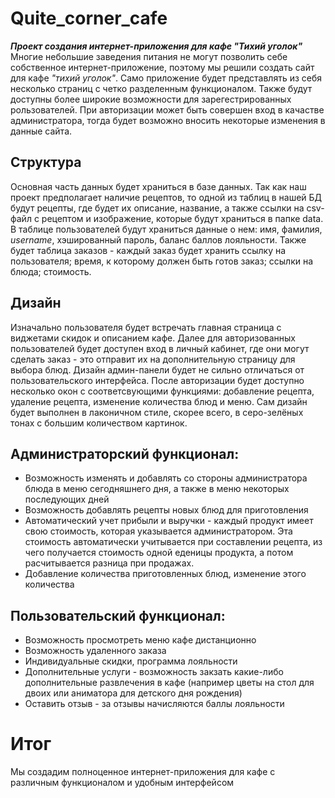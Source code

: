 # Quite_corner_cafe
***Проект создания интернет-приложения для кафе "Тихий уголок"***  
Многие небольшие заведения питания не могут позволить себе собственное интернет-приложение, поэтому мы решили создать сайт для кафе *"тихий уголок"*. Само приложение будет представлять из себя несколько страниц с четко разделенным функционалом. Также будут доступны более широкие возможности для зарегестрированных рользователей. При авторизации может быть совершен вход в качастве администратора, тогда будет возможно вносить некоторые изменения в данные сайта.
## Структура
Основная часть данных будет храниться в базе данных. Так как наш проект предполагает наличие рецептов, то одной из таблиц в нашей БД будут рецепты, где будет их описание, название, а также ссылки на csv-файл с рецептом и изображение, которые будут храниться в папке data. В таблице пользователей будут храниться данные о нем: имя, фамилия, *username*, хэшированный пароль, баланс баллов лояльности. Также будет таблица заказов - каждый заказ будет хранить ссылку на пользователя; время, к которому должен быть готов заказ; ссылки на блюда; стоимость.  
## Дизайн
Изначально пользователя будет встречать главная страница с виджетами скидок и описанием кафе. Далее для авторизованных пользователей будет доступен вход в личный кабинет, где они могут сделать заказ - это отправит их на дополнительную страницу для выбора блюд. Дизайн админ-панели будет не сильно отличаться от пользовательского интерфейса. После авторизации будет доступно несколько окон с соответсвующими функциями: добавление рецепта, удаление рецепта, изменение количества блюд и меню. Сам дизайн будет выполнен в лаконичном стиле, скорее всего, в серо-зелёных тонах с большим количеством картинок.
## Администраторский функционал:
* Возможность изменять и добавлять со стороны администратора блюда в меню сегодняшнего дня, а также в меню некоторых последующих дней
* Возможность добавлять рецепты новых блюд для приготовления
* Автоматический учет прибыли и выручки - каждый продукт имеет свою стоимость, которая указывается администратором. Эта стоимость автоматически учитывается при составлении рецепта, из чего получается стоимость одной еденицы продукта, а потом расчитывается разница при продажах.
* Добавление количества приготовленных блюд, изменение этого количества
## Пользовательский функционал:
* Возможность просмотреть меню кафе дистанционно
* Возможность удаленного заказа
* Индивидуальные скидки, программа лояльности
* Дополнительные услуги - возможность закзать какие-либо дополнительные развлечения в кафе (например цветы на стол для двоих или аниматора для детского дня рождения)
* Оставить отзыв - за отзывы начисляются баллы лояльности
# Итог
Мы создадим полноценное интернет-приложения для кафе с различным функционалом и удобным интерфейсом
